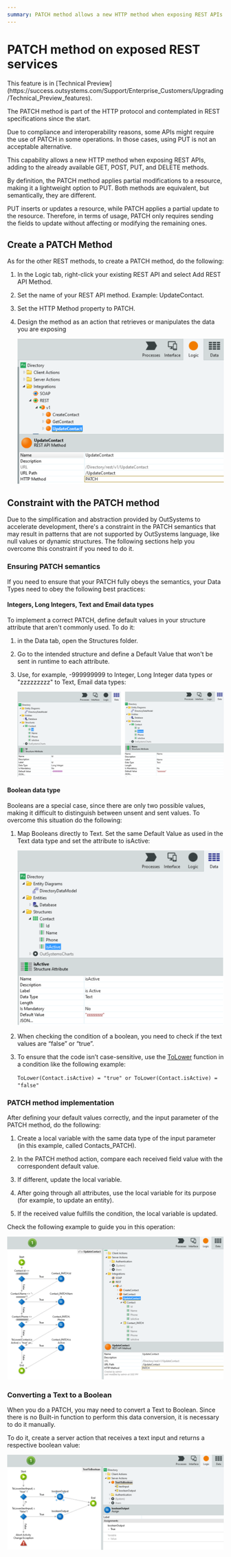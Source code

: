 ```yaml
---
summary: PATCH method allows a new HTTP method when exposing REST APIs that applies partial modifications to a resource.
---
```


# PATCH method on exposed REST services

<div class="info" markdown="1">
This feature is in [Technical Preview](https://success.outsystems.com/Support/Enterprise_Customers/Upgrading/Technical_Preview_features).
</div>

The PATCH method is part of the HTTP protocol and contemplated in REST specifications since the start. 

Due to compliance and interoperability reasons, some APIs might require the use of PATCH in some operations. In those cases, using PUT is not an acceptable alternative.

This capability allows a new HTTP method when exposing REST APIs, adding to the already available GET, POST, PUT, and DELETE methods.

By definition, the PATCH method applies partial modifications to a resource, making it a lightweight option to PUT. Both methods are equivalent, but semantically, they are different.  

PUT inserts or updates a resource, while PATCH applies a partial update to the resource. Therefore, in terms of usage, PATCH only requires sending the fields to update without affecting or modifying the remaining ones.

## Create a PATCH Method

As for the other REST methods, to create a PATCH method, do the following:

1. In the Logic tab, right-click your existing REST API and select Add REST API Method.

1. Set the name of your REST API method. Example: UpdateContact.

1. Set the HTTP Method property to PATCH.

1. Design the method as an action that retrieves or manipulates the data you are exposing

    ![](images/ss-patch-add.png?width=750)

## Constraint with the PATCH method
Due to the simplification and abstraction provided by OutSystems to accelerate development, there's a constraint in the PATCH semantics that may result in patterns that are not supported by OutSystems language, like null values or dynamic structures. The following sections help you overcome this constraint if you need to do it.

### Ensuring PATCH semantics
If you need to ensure that your PATCH fully obeys the semantics, your Data Types need to obey the following best practices:

#### Integers, Long Integers, Text and Email data types

To implement a correct PATCH, define default values in your structure attribute that aren't commonly used. To do it: 

1. in the Data tab, open the Structures folder.

1. Go to the intended structure and define a Default Value that won't be sent in runtime to each attribute. 

1. Use, for example, -999999999 to Integer, Long Integer data types or "zzzzzzzzz" to Text, Email data types:

    ![](images/ss-patch-data-types.png?width=900)

#### Boolean data type

Booleans are a special case, since there are only two possible values, making it difficult to distinguish between unsent and sent values. To overcome this situation do the following:

1. Map Booleans directly to Text. Set the same Default Value as used in the Text data type and set the attribute to isActive:

    ![](images/ss-patch-boolean.png?width=450)

1. When checking the condition of a boolean, you need to check if the text values are “false” or “true”.

1. To ensure that the code isn’t case-sensitive, use the [ToLower](https://success.outsystems.com/Documentation/11/Reference/OutSystems_Language/Logic/Built-in_Functions/Text#ToLower) function in a condition like the following example:

    ```ToLower(Contact.isActive) = "true" or ToLower(Contact.isActive) = "false"```

### PATCH method implementation

After defining your default values correctly, and the input parameter of the PATCH method, do the following:

1. Create a local variable with the same data type of the input parameter (in this example, called Contacts_PATCH). 

1. In the PATCH method action, compare each received field value with the correspondent default value. 

1. If different, update the local variable. 

1. After going through all attributes, use the local variable for its purpose (for example, to update an entity). 

1. If the received value fulfills the condition, the local variable is updated.

Check the following example to guide you in this operation:

![](images/ss-patch-example-flow.png)

### Converting a Text to a Boolean

When you do a PATCH, you may need to convert a Text to Boolean. Since there is no Built-in function to perform this data conversion, it is necessary to do it manually. 

To do it, create a server action that receives a text input and returns a respective boolean value:

![](images/ss-patch-boolean-text.png)
